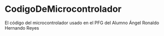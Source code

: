 # CodigoDeMicrocontrolador
El código del microcontrolador usado en el PFG del Alumno Ángel Ronaldo Hernando Reyes
